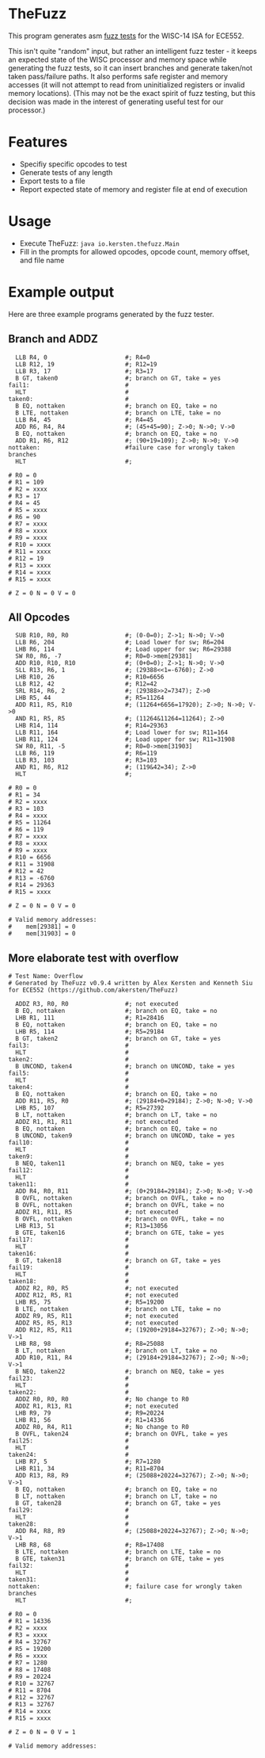 # TheFuzz
This program generates asm
[fuzz tests](http://en.wikipedia.org/wiki/Fuzz_testing) for the WISC-14 ISA
for ECE552.

This isn't quite "random" input, but rather an intelligent fuzz tester - it
keeps an expected state of the WISC processor and memory space while
generating the fuzz tests, so it can insert branches and generate taken/not
taken pass/failure paths. It also performs safe register and memory accesses
(it will not attempt to read from uninitialized registers or invalid memory
locations). (This may not be the exact spirit of fuzz testing,
but this decision was made in the interest of generating useful test for our
processor.)

# Features
* Specifiy specific opcodes to test
* Generate tests of any length
* Export tests to a file
* Report expected state of memory and register file at end of execution

# Usage
* Execute TheFuzz: `java io.kersten.thefuzz.Main`
* Fill in the prompts for allowed opcodes, opcode count, memory offset,
and file name

# Example output
Here are three example programs generated by the fuzz tester.

## Branch and ADDZ

      LLB R4, 0                      #; R4=0
      LLB R12, 19                    #; R12=19
      LLB R3, 17                     #; R3=17
      B GT, taken0                   #; branch on GT, take = yes
    fail1:                           #
      HLT                            #
    taken0:                          #
      B EQ, nottaken                 #; branch on EQ, take = no
      B LTE, nottaken                #; branch on LTE, take = no
      LLB R4, 45                     #; R4=45
      ADD R6, R4, R4                 #; (45+45=90); Z->0; N->0; V->0
      B EQ, nottaken                 #; branch on EQ, take = no
      ADD R1, R6, R12                #; (90+19=109); Z->0; N->0; V->0
    nottaken:                        #failure case for wrongly taken branches
      HLT                            #;

    # R0 = 0
    # R1 = 109
    # R2 = xxxx
    # R3 = 17
    # R4 = 45
    # R5 = xxxx
    # R6 = 90
    # R7 = xxxx
    # R8 = xxxx
    # R9 = xxxx
    # R10 = xxxx
    # R11 = xxxx
    # R12 = 19
    # R13 = xxxx
    # R14 = xxxx
    # R15 = xxxx

    # Z = 0 N = 0 V = 0

## All Opcodes

      SUB R10, R0, R0                #; (0-0=0); Z->1; N->0; V->0
      LLB R6, 204                    #; Load lower for sw; R6=204
      LHB R6, 114                    #; Load upper for sw; R6=29388
      SW R0, R6, -7                  #; R0=0->mem[29381]
      ADD R10, R10, R10              #; (0+0=0); Z->1; N->0; V->0
      SLL R13, R6, 1                 #; (29388<<1=-6760); Z->0
      LHB R10, 26                    #; R10=6656
      LLB R12, 42                    #; R12=42
      SRL R14, R6, 2                 #; (29388>>2=7347); Z->0
      LHB R5, 44                     #; R5=11264
      ADD R11, R5, R10               #; (11264+6656=17920); Z->0; N->0; V->0
      AND R1, R5, R5                 #; (11264&11264=11264); Z->0
      LHB R14, 114                   #; R14=29363
      LLB R11, 164                   #; Load lower for sw; R11=164
      LHB R11, 124                   #; Load upper for sw; R11=31908
      SW R0, R11, -5                 #; R0=0->mem[31903]
      LLB R6, 119                    #; R6=119
      LLB R3, 103                    #; R3=103
      AND R1, R6, R12                #; (119&42=34); Z->0
      HLT                            #;

    # R0 = 0
    # R1 = 34
    # R2 = xxxx
    # R3 = 103
    # R4 = xxxx
    # R5 = 11264
    # R6 = 119
    # R7 = xxxx
    # R8 = xxxx
    # R9 = xxxx
    # R10 = 6656
    # R11 = 31908
    # R12 = 42
    # R13 = -6760
    # R14 = 29363
    # R15 = xxxx

    # Z = 0 N = 0 V = 0

    # Valid memory addresses:
    #    mem[29381] = 0
    #    mem[31903] = 0

## More elaborate test with overflow

    # Test Name: Overflow
    # Generated by TheFuzz v0.9.4 written by Alex Kersten and Kenneth Siu for ECE552 (https://github.com/akersten/TheFuzz)

      ADDZ R3, R0, R0                #; not executed
      B EQ, nottaken                 #; branch on EQ, take = no
      LHB R1, 111                    #; R1=28416
      B EQ, nottaken                 #; branch on EQ, take = no
      LHB R5, 114                    #; R5=29184
      B GT, taken2                   #; branch on GT, take = yes
    fail3:                           #
      HLT                            #
    taken2:                          #
      B UNCOND, taken4               #; branch on UNCOND, take = yes
    fail5:                           #
      HLT                            #
    taken4:                          #
      B EQ, nottaken                 #; branch on EQ, take = no
      ADD R11, R5, R0                #; (29184+0=29184); Z->0; N->0; V->0
      LHB R5, 107                    #; R5=27392
      B LT, nottaken                 #; branch on LT, take = no
      ADDZ R1, R1, R11               #; not executed
      B EQ, nottaken                 #; branch on EQ, take = no
      B UNCOND, taken9               #; branch on UNCOND, take = yes
    fail10:                          #
      HLT                            #
    taken9:                          #
      B NEQ, taken11                 #; branch on NEQ, take = yes
    fail12:                          #
      HLT                            #
    taken11:                         #
      ADD R4, R0, R11                #; (0+29184=29184); Z->0; N->0; V->0
      B OVFL, nottaken               #; branch on OVFL, take = no
      B OVFL, nottaken               #; branch on OVFL, take = no
      ADDZ R1, R11, R5               #; not executed
      B OVFL, nottaken               #; branch on OVFL, take = no
      LHB R13, 51                    #; R13=13056
      B GTE, taken16                 #; branch on GTE, take = yes
    fail17:                          #
      HLT                            #
    taken16:                         #
      B GT, taken18                  #; branch on GT, take = yes
    fail19:                          #
      HLT                            #
    taken18:                         #
      ADDZ R2, R0, R5                #; not executed
      ADDZ R12, R5, R1               #; not executed
      LHB R5, 75                     #; R5=19200
      B LTE, nottaken                #; branch on LTE, take = no
      ADDZ R9, R5, R11               #; not executed
      ADDZ R5, R5, R13               #; not executed
      ADD R12, R5, R11               #; (19200+29184=32767); Z->0; N->0; V->1
      LHB R8, 98                     #; R8=25088
      B LT, nottaken                 #; branch on LT, take = no
      ADD R10, R11, R4               #; (29184+29184=32767); Z->0; N->0; V->1
      B NEQ, taken22                 #; branch on NEQ, take = yes
    fail23:                          #
      HLT                            #
    taken22:                         #
      ADDZ R0, R0, R0                #; No change to R0
      ADDZ R1, R13, R1               #; not executed
      LHB R9, 79                     #; R9=20224
      LHB R1, 56                     #; R1=14336
      ADDZ R0, R4, R11               #; No change to R0
      B OVFL, taken24                #; branch on OVFL, take = yes
    fail25:                          #
      HLT                            #
    taken24:                         #
      LHB R7, 5                      #; R7=1280
      LHB R11, 34                    #; R11=8704
      ADD R13, R8, R9                #; (25088+20224=32767); Z->0; N->0; V->1
      B EQ, nottaken                 #; branch on EQ, take = no
      B LT, nottaken                 #; branch on LT, take = no
      B GT, taken28                  #; branch on GT, take = yes
    fail29:                          #
      HLT                            #
    taken28:                         #
      ADD R4, R8, R9                 #; (25088+20224=32767); Z->0; N->0; V->1
      LHB R8, 68                     #; R8=17408
      B LTE, nottaken                #; branch on LTE, take = no
      B GTE, taken31                 #; branch on GTE, take = yes
    fail32:                          #
      HLT                            #
    taken31:                         #
    nottaken:                        #; failure case for wrongly taken branches
      HLT                            #;

    # R0 = 0
    # R1 = 14336
    # R2 = xxxx
    # R3 = xxxx
    # R4 = 32767
    # R5 = 19200
    # R6 = xxxx
    # R7 = 1280
    # R8 = 17408
    # R9 = 20224
    # R10 = 32767
    # R11 = 8704
    # R12 = 32767
    # R13 = 32767
    # R14 = xxxx
    # R15 = xxxx

    # Z = 0 N = 0 V = 1

    # Valid memory addresses:
